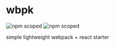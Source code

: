 # wbpk
![npm scoped](https://img.shields.io/badge/npm-1.0.0-orange.svg)
![npm scoped](https://img.shields.io/badge/npm%20registry-false-blue.svg)

simple lightweight webpack + react starter
